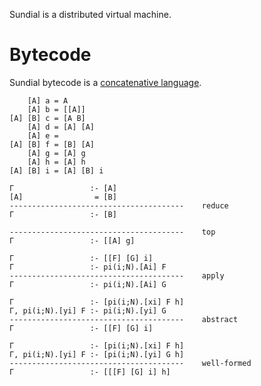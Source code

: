 Sundial is a distributed virtual machine.

# Bytecode
Sundial bytecode is a [concatenative language](http://tunes.org/~iepos/joy.html).

``` 
    [A] a = A
    [A] b = [[A]]
[A] [B] c = [A B]
    [A] d = [A] [A]
    [A] e =
[A] [B] f = [B] [A]
    [A] g = [A] g
    [A] h = [A] h
[A] [B] i = [A] [B] i
```

```
Γ                 :- [A]
[A]                = [B]
---------------------------------------    reduce
Γ                 :- [B]

---------------------------------------    top
Γ                 :- [[A] g]

Γ                 :- [[F] [G] i]
Γ                 :- pi(i;N).[Ai] F
---------------------------------------    apply
Γ                 :- pi(i;N).[Ai] G

Γ                 :- [pi(i;N).[xi] F h]
Γ, pi(i;N).[yi] F :- pi(i;N).[yi] G
---------------------------------------    abstract
Γ                 :- [[F] [G] i]

Γ                 :- [pi(i;N).[xi] F h]
Γ, pi(i;N).[yi] F :- [pi(i;N).[yi] G h]
---------------------------------------    well-formed
Γ                 :- [[[F] [G] i] h]
```
